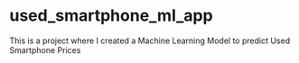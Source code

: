 # used_smartphone_ml_app
This is a project where I created a Machine Learning Model to predict Used Smartphone Prices
